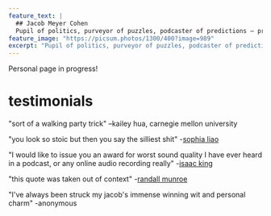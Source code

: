 ```yaml
---
feature_text: |
  ## Jacob Meyer Cohen
  Pupil of politics, purveyor of puzzles, podcaster of predictions — previously. 
feature_image: "https://picsum.photos/1300/400?image=989"
excerpt: "Pupil of politics, purveyor of puzzles, podcaster of predictions — previously. Personal website in progress."
---
```


Personal page in progress!

<!-- # projects

{% include button.html text="puzzles" link="https://puzzlesforprogress.net" color="#800080" %}

{% include button.html text="is 69 unique??? the search for nice numbers" link="https://beautifulthorns.wixsite.com/home/post/is-69-unique" color="#ff0000" %}

{% include button.html text="the world's premier podcast created for the discussion of new implementations, betting strategies, or events surrounding Manifold Markets with at least one episode uploaded for public viewing by market close" link="https://beautifulthorns.wixsite.com/home/post/the-market-manipulation-podcast-five-episodes-five-stories-at-the-conflux-of-serious-and-meme" color="#0000ff" %} -->


# testimonials
"sort of a walking party trick" –kailey hua, carnegie mellon university

"you look so stoic but then you say the silliest shit" -[sophia liao](sophialiao.com)

"I would like to issue you an award for worst sound quality I have ever heard in a podcast, or any online audio recording really" -[isaac king](https://manifold.markets/Wobbles/will-anyone-create-a-podcast-center-dfeadcffc66a)

"this quote was taken out of context" -[randall munroe](https://xkcd.com/1942/)

"I've always been struck my jacob's immense winning wit and personal charm" -anonymous
